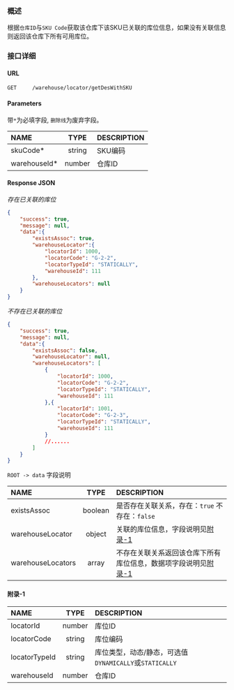 ### 概述

根据`仓库ID`与`SKU Code`获取该仓库下该SKU已关联的库位信息，如果没有关联信息则返回该仓库下所有可用库位。

###  接口详细
#### URL
```text
GET     /warehouse/locator/getDesWithSKU
```

#### Parameters
带`*`为必填字段, `删除线`为废弃字段。

| NAME        |  TYPE  | DESCRIPTION |
|:------------|:------:|:------------|
| skuCode*     | string | SKU编码      |
| warehouseId* | number | 仓库ID       |

#### Response JSON
_存在已关联的库位_
```json
{
    "success": true,
    "message": null,
	"data":{
		"existsAssoc": true,
		"warehouseLocator":{
			"locatorId": 1000,
			"locatorCode": "G-2-2",
			"locatorTypeId": "STATICALLY",
			"warehouseId": 111
		},
		"warehouseLocators": null
	}
}
```
_不存在已关联的库位_
```json
{
    "success": true,
    "message": null,
	"data":{
		"existsAssoc": false,
		"warehouseLocator": null,
		"warehouseLocators": [
			{
				"locatorId": 1000,
				"locatorCode": "G-2-2",
				"locatorTypeId": "STATICALLY",
				"warehouseId": 111
			},{
				"locatorId": 1001,
				"locatorCode": "G-2-3",
				"locatorTypeId": "STATICALLY",
				"warehouseId": 111
			}
			//......
		]
	}
}
```

`ROOT -> data` 字段说明

| NAME              |  TYPE   | DESCRIPTION                                                       |
|:------------------|:-------:|:------------------------------------------------------------------|
| existsAssoc       | boolean | 是否存在关联关系，存在：`true` 不存在：`false`                        |
| warehouseLocator  | object  | 关联的库位信息，字段说明见[附录-1](#附录-1)                           |
| warehouseLocators |  array  | 不存在关联关系返回该仓库下所有库位信息，数据项字段说明见[附录-1](#附录-1) |

#### 附录-1
| NAME          |  TYPE  | DESCRIPTION                                         |
|:--------------|:------:|:----------------------------------------------------|
| locatorId     | number | 库位ID                                               |
| locatorCode   | string | 库位编码                                             |
| locatorTypeId | string | 库位类型，动态/静态，可选值`DYNAMICALLY`或`STATICALLY`  |
| warehouseId   | number | 仓库ID                                               |
